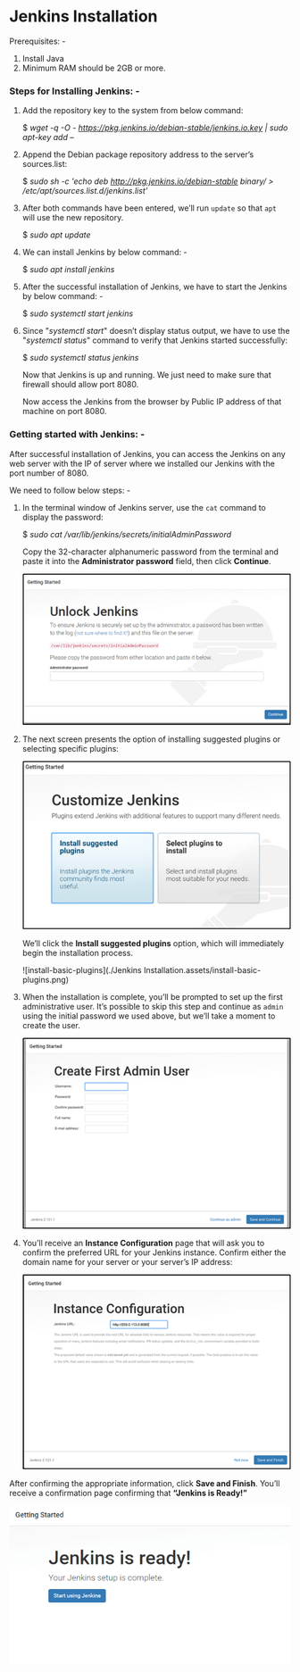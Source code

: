 # Jenkins Installation

Prerequisites: -

1. Install Java
2. Minimum RAM should be 2GB or more.



### **Steps for Installing Jenkins: -**

1. Add the repository key to the system from below command:

   \$     *wget -q -O - https://pkg.jenkins.io/debian-stable/jenkins.io.key | sudo apt-key add –*

2. Append the Debian package repository address to the server’s sources.list:

   \$     *sudo sh -c 'echo deb http://pkg.jenkins.io/debian-stable binary/ > /etc/apt/sources.list.d/jenkins.list'*

3. After both commands have been entered, we’ll run `update` so that `apt` will use the new repository.

   \$     *sudo apt update*

4. We can install Jenkins by below command: -

   \$     *sudo apt install jenkins*

5. After the successful installation of Jenkins, we have to start the Jenkins by below command: -

   \$     *sudo systemctl start jenkins*

6. Since "*systemctl start*" doesn’t display status output, we have to use the "*systemctl status*" command to verify that Jenkins started successfully:

   \$     *sudo systemctl status jenkins*

   

   Now that Jenkins is up and running. We just need to make sure that firewall should allow port 8080.

   Now access the Jenkins from the browser by Public IP address of that machine on port 8080.



### Getting started with Jenkins: -

After successful installation of Jenkins, you can access the  Jenkins on any web server with the IP of server where we installed our Jenkins with the port number of 8080.

We need to follow below steps: -

1. In the terminal window of Jenkins server, use the `cat` command to display the password:

   \$     *sudo cat /var/lib/jenkins/secrets/initialAdminPassword*

   Copy the 32-character alphanumeric password from the terminal and paste it into the **Administrator password** field, then click **Continue**.

   ![Unlock-Jenkins](./Jenkins-Installation.assets/Unlock-Jenkins.png)

   

2. The next screen presents the option of installing suggested plugins or selecting specific plugins: 

   ![customize-jenkins](./Jenkins-Installation.assets/customize-jenkins.png)

   We’ll click the **Install suggested plugins** option, which will immediately begin the installation process.

   ![install-basic-plugins](./Jenkins Installation.assets/install-basic-plugins.png)

   

3. When the installation is complete, you’ll be prompted to set up the first administrative user. It’s possible to skip this step and continue as `admin` using the initial password we used above, but we’ll take a moment to create the user.

   ![Admin-user](./Jenkins-Installation.assets/Admin-user.png)

   

4. You’ll receive an **Instance Configuration** page that will ask you to confirm the preferred URL for your Jenkins instance. Confirm either the domain name for your server or your server’s IP address:

   ![instance-config](./Jenkins-Installation.assets/instance-config.png)



After confirming the appropriate information, click **Save and Finish**. You’ll receive a confirmation page confirming that **“Jenkins is Ready!”**

![Jenkins-ready](./Jenkins-Installation.assets/Jenkins-ready.png)